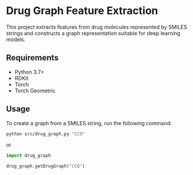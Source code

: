 # Drug Graph Feature Extraction

This project extracts features from drug molecules represented by SMILES strings and constructs a graph representation suitable for deep learning models.

## Requirements

- Python 3.7+
- RDKit
- Torch
- Torch Geometric

## Usage

To create a graph from a SMILES string, run the following command:

```bash
python src/drug_graph.py "CCO"
```

or

```python
import drug_graph

drug_graph.getDrugGraph("CCO")
```